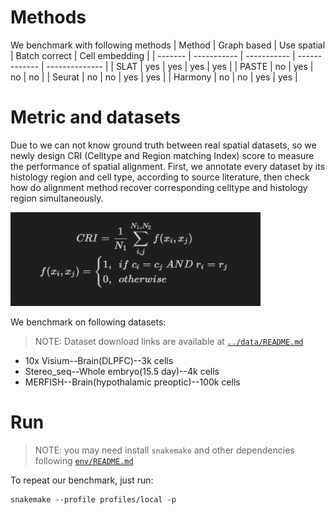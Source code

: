 # Methods
We benchmark with following methods
| Method  | Graph based | Use spatial | Batch correct | Cell embedding |
| ------- | ----------- | ----------- | ------------- | -------------- |
| SLAT    | yes         | yes         | yes           | yes            |
| PASTE   | no          | yes         | no            | no             |
| Seurat  | no          | no          | yes           | yes            |
| Harmony | no          | no          | yes           | yes            |



# Metric and datasets


Due to we can not know ground truth between real spatial datasets, so we newly design CRI (Celltype and Region matching Index) score to measure the performance of spatial alignment. First, we annotate every dataset by its histology region and cell type, according to source literature, then check how do alignment method recover corresponding celltype and histology region simultaneously.

<img src = "../docs/_static/formula_benchmark1.png" width="400" height="150"/>

We benchmark on following datasets:
> NOTE: Dataset download links are available at [`../data/README.md`](../data/README.md)
- 10x Visium--Brain(DLPFC)--3k cells
- Stereo_seq--Whole embryo(15.5 day)--4k cells
- MERFISH--Brain(hypothalamic preoptic)--100k cells


# Run
> NOTE: you may need install `snakemake` and other dependencies following [`env/README.md`](../env/README.md)

To repeat our benchmark, just run:
```shell
snakemake --profile profiles/local -p
```
